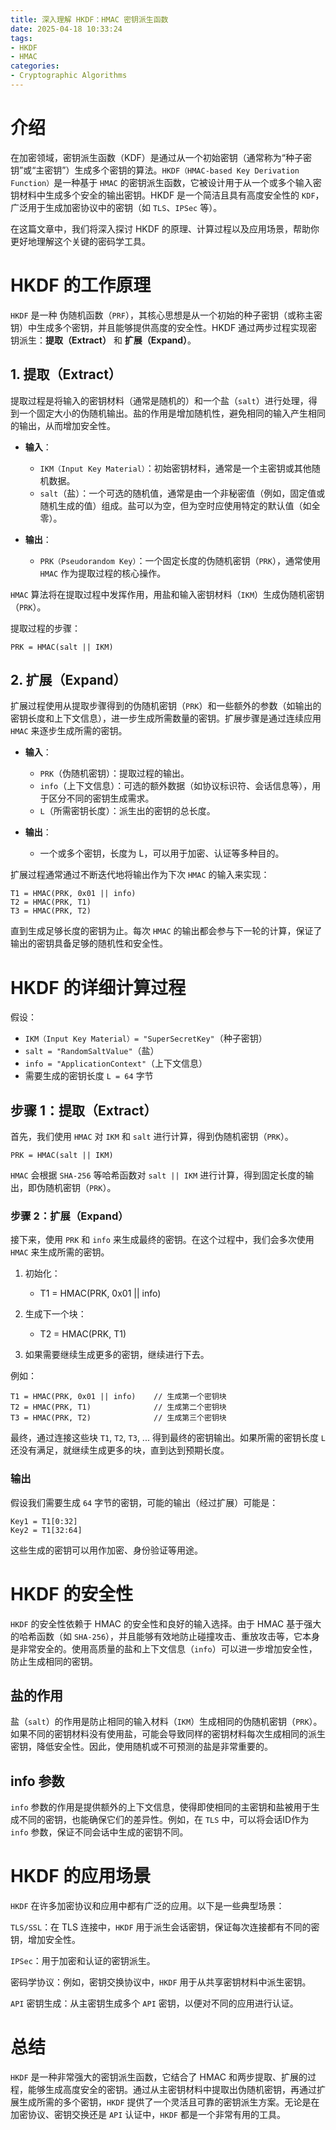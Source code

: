 ```yaml
---
title: 深入理解 HKDF：HMAC 密钥派生函数
date: 2025-04-18 10:33:24
tags:
- HKDF
- HMAC
categories:
- Cryptographic Algorithms
---
```


# 介绍
在加密领域，密钥派生函数（KDF）是通过从一个初始密钥（通常称为“种子密钥”或“主密钥”）生成多个密钥的算法。`HKDF（HMAC-based Key Derivation Function）`是一种基于 `HMAC` 的密钥派生函数，它被设计用于从一个或多个输入密钥材料中生成多个安全的输出密钥。HKDF 是一个简洁且具有高度安全性的 `KDF`，广泛用于生成加密协议中的密钥（如 `TLS`、`IPSec` 等）。

在这篇文章中，我们将深入探讨 HKDF 的原理、计算过程以及应用场景，帮助你更好地理解这个关键的密码学工具。
<!--more-->
# HKDF 的工作原理
`HKDF` 是一种 伪随机函数（`PRF`），其核心思想是从一个初始的种子密钥（或称主密钥）中生成多个密钥，并且能够提供高度的安全性。HKDF 通过两步过程实现密钥派生：**提取（Extract）** 和 **扩展（Expand）**。

## 1. 提取（Extract）
提取过程是将输入的密钥材料（通常是随机的）和一个盐（`salt`）进行处理，得到一个固定大小的伪随机输出。盐的作用是增加随机性，避免相同的输入产生相同的输出，从而增加安全性。

- **输入**：
    - `IKM（Input Key Material）`：初始密钥材料，通常是一个主密钥或其他随机数据。
    - `salt`（盐）：一个可选的随机值，通常是由一个非秘密值（例如，固定值或随机生成的值）组成。盐可以为空，但为空时应使用特定的默认值（如全零）。

- **输出**：
    - `PRK（Pseudorandom Key）`：一个固定长度的伪随机密钥（`PRK`），通常使用 `HMAC` 作为提取过程的核心操作。

`HMAC` 算法将在提取过程中发挥作用，用盐和输入密钥材料（`IKM`）生成伪随机密钥（`PRK`）。

提取过程的步骤：

```
PRK = HMAC(salt || IKM)
```

## 2. 扩展（Expand）
扩展过程使用从提取步骤得到的伪随机密钥（`PRK`）和一些额外的参数（如输出的密钥长度和上下文信息），进一步生成所需数量的密钥。扩展步骤是通过连续应用 `HMAC` 来逐步生成所需的密钥。

- **输入**：

    - `PRK`（伪随机密钥）：提取过程的输出。
    - `info`（上下文信息）：可选的额外数据（如协议标识符、会话信息等），用于区分不同的密钥生成需求。
    - `L`（所需密钥长度）：派生出的密钥的总长度。

- **输出**：

    - 一个或多个密钥，长度为 L，可以用于加密、认证等多种目的。

扩展过程通常通过不断迭代地将输出作为下次 `HMAC` 的输入来实现：

```
T1 = HMAC(PRK, 0x01 || info)
T2 = HMAC(PRK, T1)
T3 = HMAC(PRK, T2)
```
直到生成足够长度的密钥为止。每次 `HMAC` 的输出都会参与下一轮的计算，保证了输出的密钥具备足够的随机性和安全性。

# HKDF 的详细计算过程

假设：

- `IKM（Input Key Material）= "SuperSecretKey"`（种子密钥）
- `salt = "RandomSaltValue"`（盐）
- `info = "ApplicationContext"`（上下文信息）
- 需要生成的密钥长度 `L = 64` 字节

## 步骤 1：提取（Extract）
首先，我们使用 `HMAC` 对 `IKM` 和 `salt` 进行计算，得到伪随机密钥（`PRK`）。

```
PRK = HMAC(salt || IKM)
```
`HMAC` 会根据 `SHA-256` 等哈希函数对 `salt || IKM` 进行计算，得到固定长度的输出，即伪随机密钥（`PRK`）。

### 步骤 2：扩展（Expand）
接下来，使用 `PRK` 和 `info` 来生成最终的密钥。在这个过程中，我们会多次使用 `HMAC` 来生成所需的密钥。

1. 初始化：
    - T1 = HMAC(PRK, 0x01 || info)

2. 生成下一个块：
    - T2 = HMAC(PRK, T1)

3. 如果需要继续生成更多的密钥，继续进行下去。

例如：

```
T1 = HMAC(PRK, 0x01 || info)    // 生成第一个密钥块
T2 = HMAC(PRK, T1)              // 生成第二个密钥块
T3 = HMAC(PRK, T2)              // 生成第三个密钥块
```
最终，通过连接这些块 `T1`, `T2`, `T3`, ... 得到最终的密钥输出。如果所需的密钥长度 `L` 还没有满足，就继续生成更多的块，直到达到预期长度。

### 输出
假设我们需要生成 `64` 字节的密钥，可能的输出（经过扩展）可能是：

```
Key1 = T1[0:32]
Key2 = T1[32:64]
```
这些生成的密钥可以用作加密、身份验证等用途。

# HKDF 的安全性
`HKDF` 的安全性依赖于 HMAC 的安全性和良好的输入选择。由于 HMAC 基于强大的哈希函数（如 `SHA-256`），并且能够有效地防止碰撞攻击、重放攻击等，它本身是非常安全的。使用高质量的盐和上下文信息（`info`）可以进一步增加安全性，防止生成相同的密钥。

## 盐的作用
盐（`salt`）的作用是防止相同的输入材料（`IKM`）生成相同的伪随机密钥（`PRK`）。如果不同的密钥材料没有使用盐，可能会导致同样的密钥材料每次生成相同的派生密钥，降低安全性。因此，使用随机或不可预测的盐是非常重要的。

## info 参数
`info` 参数的作用是提供额外的上下文信息，使得即使相同的主密钥和盐被用于生成不同的密钥，也能确保它们的差异性。例如，在 `TLS` 中，可以将会话ID作为 `info` 参数，保证不同会话中生成的密钥不同。

# HKDF 的应用场景

`HKDF` 在许多加密协议和应用中都有广泛的应用。以下是一些典型场景：

`TLS/SSL`：在 TLS 连接中，`HKDF` 用于派生会话密钥，保证每次连接都有不同的密钥，增加安全性。

`IPSec`：用于加密和认证的密钥派生。

密码学协议：例如，密钥交换协议中，`HKDF` 用于从共享密钥材料中派生密钥。

`API` 密钥生成：从主密钥生成多个 `API` 密钥，以便对不同的应用进行认证。

# 总结
`HKDF` 是一种非常强大的密钥派生函数，它结合了 HMAC 和两步提取、扩展的过程，能够生成高度安全的密钥。通过从主密钥材料中提取出伪随机密钥，再通过扩展生成所需的多个密钥，`HKDF` 提供了一个灵活且可靠的密钥派生方案。无论是在加密协议、密钥交换还是 `API` 认证中，`HKDF` 都是一个非常有用的工具。
